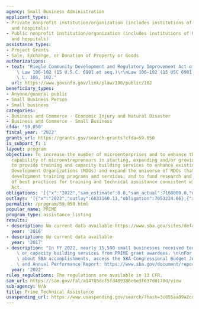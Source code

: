 ```yaml
---
agency: Small Business Administration
applicant_types:
- Private nonprofit institution/organization (includes institutions of higher education
  and hospitals)
- Public nonprofit institution/organization (includes institutions of higher education
  and hospitals)
assistance_types:
- Project Grants
- Sale, Exchange, or Donation of Property or Goods
authorizations:
- text: "Riegle Community Development and Regulatory Improvement Act of  1994, Public\
    \ Law 106-102 (15 U.S.C. 6901 et seq.)\r\nLaw 106-102 (15 USC 6901 et seq). Pub.\
    \ L. 106, 102."
  url: https://www.govinfo.gov/link/plaw/106/public/102
beneficiary_types:
- Anyone/general public
- Small Business Person
- Small business
categories:
- Business and Commerce - Economic Injury and Natural Disaster
- Business and Commerce - Small Business
cfda: '59.050'
fiscal_year: '2022'
grants_url: https://grants.gov/search-grants?cfda=59.050
is_subpart_f: 1
layout: program
objective: To increase the number of microenterprises and to enhance the management
  capability of microentrepreneurs in starting, expanding and/or growing their business;
  to provide training and capacity building services to enhance existing Microenterprise
  Development Organizations (MDOs) and expand the universe of MDOs that provide microenterprise
  development training programs and services; and to fund research and development
  of best practices for training and technical assistance consistent with the PRIME
  Act.
obligations: '[{"x":"2022","sam_estimate":0.0,"sam_actual":7168000.0,"usa_spending_actual":6860110.17},{"x":"2023","sam_estimate":8000000.0,"sam_actual":0.0,"usa_spending_actual":7511800.0},{"x":"2024","sam_estimate":12500000.0,"sam_actual":0.0,"usa_spending_actual":6897000.12}]'
outlays: '[{"x":"2022","outlay":6833160.11,"obligation":7053224.66},{"x":"2023","outlay":4610899.38,"obligation":7516000.0},{"x":"2024","outlay":0.0,"obligation":7083000.0}]'
permalink: /program/59.050.html
popular_name: PRIME
program_type: assistance_listing
results:
- description: No current data available https://www.sba.gov/sites/default/files/files/2016_PRIME_Awardee_Profiles.pdf
  year: '2016'
- description: No current data available
  year: '2017'
- description: "In FY 2022, nearly 15,500 small businesses received technical training\
    \ or capacity building services from PRIME grant awardees. \n\nFor more information\
    \ about SBA accomplishments, access the SBA Congressional Budget Justification\
    \ and Annual Performance Report: https://www.sba.gov/document/report-congressional-budget-justification-annual-performance-report"
  year: '2022'
rules_regulations: The regulations are available in 13 CFR.
sam_url: https://sam.gov/fal/a14705dcf5fd489386c6e3f637d0170d/view
sub-agency: N/A
title: Prime Technical Assistance
usaspending_url: https://www.usaspending.gov/search/?hash=3c855aa89a2cde35576da280235f2789
---
```

